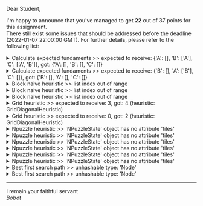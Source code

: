 Dear Student,

I'm happy to announce that you've managed to get **22** out of 37 points for this assignment.\
There still exist some issues that should be addressed before the deadline (2022-01-07 22:00:00 GMT). For further details, please refer to the following list:

<details><summary>Calculate expected fundaments &gt;&gt; expected to receive: {&#x27;A&#x27;: [], &#x27;B&#x27;: [&#x27;A&#x27;], &#x27;C&#x27;: [&#x27;A&#x27;, &#x27;B&#x27;]}, got: {&#x27;A&#x27;: [], &#x27;B&#x27;: [], &#x27;C&#x27;: []}</summary></details>
<details><summary>Calculate expected fundaments &gt;&gt; expected to receive: {&#x27;B&#x27;: [], &#x27;A&#x27;: [&#x27;B&#x27;], &#x27;C&#x27;: []}, got: {&#x27;B&#x27;: [], &#x27;A&#x27;: [], &#x27;C&#x27;: []}</summary></details>
<details><summary>Block naive heuristic &gt;&gt; list index out of range</summary></details>
<details><summary>Block naive heuristic &gt;&gt; list index out of range</summary></details>
<details><summary>Block naive heuristic &gt;&gt; list index out of range</summary></details>
<details><summary>Grid heuristic &gt;&gt; expected to receive: 3, got: 4 (heuristic: GridDiagonalHeuristic)</summary></details>
<details><summary>Grid heuristic &gt;&gt; expected to receive: 0, got: 2 (heuristic: GridDiagonalHeuristic)</summary></details>
<details><summary>Npuzzle heuristic &gt;&gt; &#x27;NPuzzleState&#x27; object has no attribute &#x27;tiles&#x27;</summary></details>
<details><summary>Npuzzle heuristic &gt;&gt; &#x27;NPuzzleState&#x27; object has no attribute &#x27;tiles&#x27;</summary></details>
<details><summary>Npuzzle heuristic &gt;&gt; &#x27;NPuzzleState&#x27; object has no attribute &#x27;tiles&#x27;</summary></details>
<details><summary>Npuzzle heuristic &gt;&gt; &#x27;NPuzzleState&#x27; object has no attribute &#x27;tiles&#x27;</summary></details>
<details><summary>Npuzzle heuristic &gt;&gt; &#x27;NPuzzleState&#x27; object has no attribute &#x27;tiles&#x27;</summary></details>
<details><summary>Npuzzle heuristic &gt;&gt; &#x27;NPuzzleState&#x27; object has no attribute &#x27;tiles&#x27;</summary></details>
<details><summary>Best first search path &gt;&gt; unhashable type: &#x27;Node&#x27;</summary></details>
<details><summary>Best first search path &gt;&gt; unhashable type: &#x27;Node&#x27;</summary></details>

-----------
I remain your faithful servant\
_Bobot_